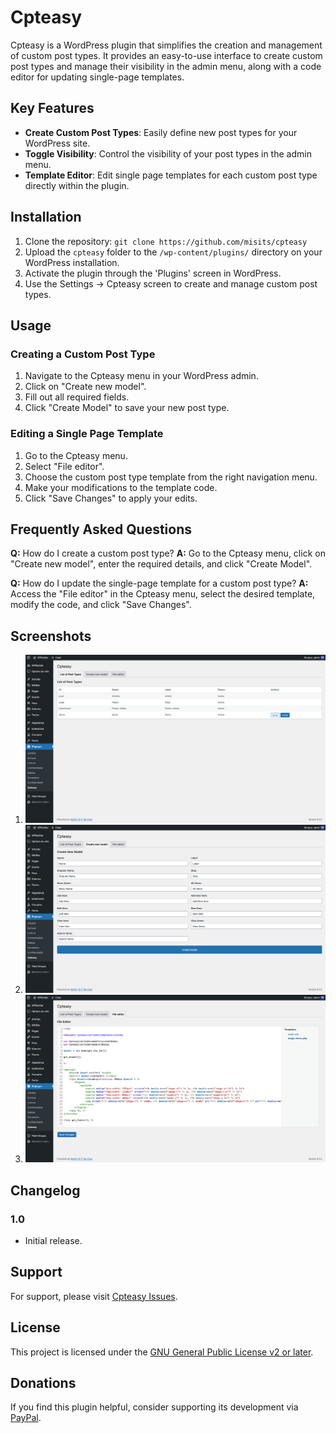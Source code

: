 # Cpteasy

Cpteasy is a WordPress plugin that simplifies the creation and management of custom post types. It provides an easy-to-use interface to create custom post types and manage their visibility in the admin menu, along with a code editor for updating single-page templates.

## Key Features

- **Create Custom Post Types**: Easily define new post types for your WordPress site.
- **Toggle Visibility**: Control the visibility of your post types in the admin menu.
- **Template Editor**: Edit single page templates for each custom post type directly within the plugin.

## Installation

1. Clone the repository: `git clone https://github.com/misits/cpteasy`
2. Upload the `cpteasy` folder to the `/wp-content/plugins/` directory on your WordPress installation.
3. Activate the plugin through the 'Plugins' screen in WordPress.
4. Use the Settings -> Cpteasy screen to create and manage custom post types.

## Usage

### Creating a Custom Post Type

1. Navigate to the Cpteasy menu in your WordPress admin.
2. Click on "Create new model".
3. Fill out all required fields.
4. Click "Create Model" to save your new post type.

### Editing a Single Page Template

1. Go to the Cpteasy menu.
2. Select "File editor".
3. Choose the custom post type template from the right navigation menu.
4. Make your modifications to the template code.
5. Click "Save Changes" to apply your edits.

## Frequently Asked Questions

**Q:** How do I create a custom post type?
**A:** Go to the Cpteasy menu, click on "Create new model", enter the required details, and click "Create Model".

**Q:** How do I update the single-page template for a custom post type?
**A:** Access the "File editor" in the Cpteasy menu, select the desired template, modify the code, and click "Save Changes".

## Screenshots

1. ![Custom Post Type List](/assets/screenshot-cpt-list.png)
2. ![Custom Post Type Form](/assets/screenshot-cpt-form.png)
3. ![Template Editor](/assets/screenshot-editor.png)

## Changelog

### 1.0
- Initial release.

## Support

For support, please visit [Cpteasy Issues](https://github.com/misits/cpteasy/issues).

## License

This project is licensed under the [GNU General Public License v2 or later](https://www.gnu.org/licenses/gpl-2.0.html).

## Donations

If you find this plugin helpful, consider supporting its development via [PayPal](https://www.paypal.com/donate/?hosted_button_id=8YDDNMSELC5CS).
